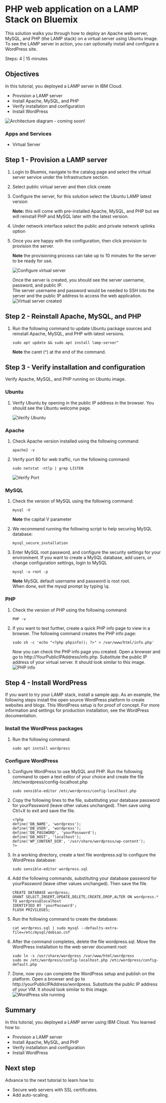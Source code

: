 # PHP web application on a LAMP Stack on Bluemix
This solution walks you through how to deploy an Apache web server, MySQL, and PHP (the LAMP stack) on a virtual server using Ubuntu image. To see the LAMP server in action, you can optionally install and configure a WordPress site. 

Steps: 4 | 15 minutes

## Objectives
In this tutorial, you deployed a LAMP server in IBM Cloud. 
* Provision a LAMP server 
* Install Apache, MySQL, and PHP
* Verify installation and configuration
* Install WordPress

![Architecture diagram - coming soon!](images/solution4/Architecture.png)

### Apps and Services
* Virtual Server

## Step 1 - Provision a LAMP server 
1. Login to Bluemix, navigate to the catalog page and select the virtual server service under the Infrastructure section. 

2. Select public virtual server and then click create

3. Configure the server, for this solution select the Ubuntu LAMP latest version  

    **Note:** this will come with pre-installed Apache, MySQL, and PHP but we will reinstall PHP and MySQL later with the latest version.
  
4. Under network interface select the public and private network uplinks option

5. Once you are happy with the configuration, then click provision to provision the server.  

    **Note** the provisioning process can take up to 10 minutes for the server to be ready for use. 
   
   ![Configure virtual server](images/solution4/ConfigureVirtualServer.png)
 
    Once the server is created, you should see the server username, password, and public IP.  
    The server username and password would be needed to SSH into the server and the public IP address to access the web application. 
    ![Virtual server created](images/solution4/VirtualServerCreated.png)
 

## Step 2 - Reinstall Apache, MySQL, and PHP
1. Run the following command to update Ubuntu package sources and reinstall Apache, MySQL, and PHP with latest versions.  

   ```
   sudo apt update && sudo apt install lamp-server^
   ```
   **Note** the caret (^) at the end of the command.


## Step 3 - Verify installation and configuration
Verify Apache, MySQL, and PHP running on Ubuntu image.

### Ubuntu
1. Verify Ubuntu by opening in the public IP address in the browser. You should see the Ubuntu welcome page.

   ![Verify Ubuntu](images/solution4/VerifyUbuntu.png) 

### Apache
1. Check Apache version installed using the following command:
   
   ```
   apache2 -v
   ```
2. Verify port 80 for web traffic, run the following command: 
   
   ```
   sudo netstat -ntlp | grep LISTEN
   ```
   ![Verify Port](images/solution4/VerifyPort.png)  

### MySQL
1. Check the version of MySQL using the following command:
   
   ```
   mysql -V
   ```
   **Note** the capital V parameter

2. We recommend running the following script to help securing MySQL database:

   ```
   mysql_secure_installation
   ```

3. Enter MySQL root password, and configure the security settings for your environment.
   If you want to create a MySQL database, add users, or change configuration settings, login to MySQL

   ```
   mysql -u root -p
   ```
   
   **Note** MySQL default username and password is root root.  
   When done, exit the mysql prompt by typing \q.
   
### PHP
1. Check the version of PHP using the following command:

   ```
   PHP -v 
   ```
2. If you want to test further, create a quick PHP info page to view in a browser. The following command creates the PHP info page:

   ```
   sudo sh -c 'echo "<?php phpinfo(); ?>" > /var/www/html/info.php'
   ```
   Now you can check the PHP info page you created. Open a browser and go to http://YourPublicIPAddress/info.php. Substitute the public IP address of your virtual server. It should look similar to this image.
   ![PHP info](images/solution4/PHPInfo.png)  

## Step 4 - Install WordPress
If you want to try your LAMP stack, install a sample app. As an example, the following steps install the open source WordPress platform to create websites and blogs. This WordPress setup is for proof of concept. For more information and settings for production installation, see the WordPress documentation.

### Install the WordPress packages
1. Run the following command:

   ```
   sudo apt install wordpress
   ```
### Configure WordPress
1. Configure WordPress to use MySQL and PHP. Run the following command to open a text editor of your choice and create the file /etc/wordpress/config-localhost.php

   ```
   sudo sensible-editor /etc/wordpress/config-localhost.php
   ```
   
2. Copy the following lines to the file, substituting your database password for yourPassword (leave other values unchanged). Then save using Ctrl+X to exit and save the file.   
   ```
   <?php 
   define('DB_NAME', 'wordpress'); 
   define('DB_USER', 'wordpress'); 
   define('DB_PASSWORD', 'yourPassword'); 
   define('DB_HOST', 'localhost'); 
   define('WP_CONTENT_DIR', '/usr/share/wordpress/wp-content'); 
   ?>
   ```  
   
3. In a working directory, create a text file wordpress.sql to configure the WordPress database:

   ```
   sudo sensible-editor wordpress.sql
   ```

4. Add the following commands, substituting your database password for yourPassword (leave other values unchanged). Then save the file.

   ```
   CREATE DATABASE wordpress; 
   GRANT SELECT,INSERT,UPDATE,DELETE,CREATE,DROP,ALTER ON wordpress.* 
   TO wordpress@localhost 
   IDENTIFIED BY 'yourPassword'; 
   FLUSH PRIVILEGES;
   ```

5. Run the following command to create the database:

   ```
   cat wordpress.sql | sudo mysql --defaults-extra-file=/etc/mysql/debian.cnf
   ```

6. After the command completes, delete the file wordpress.sql. Move the WordPress installation to the web server document root:
 
   ```
   sudo ln -s /usr/share/wordpress /var/www/html/wordpress
   sudo mv /etc/wordpress/config-localhost.php /etc/wordpress/config-default.php
   ```  
7. Done, now you can complete the WordPress setup and publish on the platform. Open a browser and go to http://yourPublicIPAddress/wordpress. Substitute the public IP address of your VM. It should look similar to this image.
   ![WordPress site running](images/solution4/WordPressSiteRunning.png)  

 
## Summary 
In this tutorial, you deployed a LAMP server using IBM Cloud. You learned how to:
* Provision a LAMP server 
* Install Apache, MySQL, and PHP
* Verify installation and configuration
* Install WordPress


## Next step 
Advance to the next tutorial to learn how to:
* Secure web servers with SSL certificates.  
* Add auto-scaling.  
